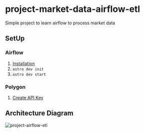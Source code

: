 # project-market-data-airflow-etl
Simple project to learn airflow to process market data

## SetUp

### Airflow
1. [Installation](https://www.astronomer.io/docs/astro/cli/install-cli/?tab=mac#install-the-astro-cli)
2. ```astro dev init```
3. ```astro dev start```

### Polygon
1. [Create API Key](https://polygon.io/)

## Architecture Diagram

![project-airflow-etl](https://github.com/user-attachments/assets/15f3a5d9-b924-4347-a739-5f65180f7db1)

